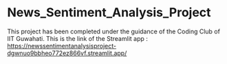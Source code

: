 # News_Sentiment_Analysis_Project
This project has been completed under the guidance of the Coding Club of IIT Guwahati.
This is the link of the Streamlit app : https://newssentimentanalysisproject-dgwnuo9bbheo772ez866vf.streamlit.app/
